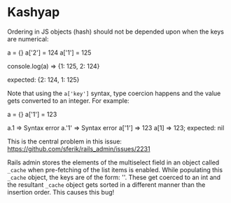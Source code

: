 Kashyap
=======

Ordering in JS objects (hash) should not be depended upon when the keys
are numerical:

a = {}
a['2'] = 124
a['1'] = 125

console.log(a)
=> {1: 125, 2: 124}

expected: {2: 124, 1: 125}

Note that using the `a['key']` syntax, type coercion happens and the
value gets converted to an integer. For example:

a = {}
a['1'] = 123

a.1 => Syntax error
a.'1' => Syntax error
a['1'] => 123
a[1]   => 123; expected: nil


This is the central problem in this issue:
https://github.com/sferik/rails_admin/issues/2231


Rails admin stores the elements of the multiselect field in an object
called `_cache` when pre-fetching of the list items is enabled. While
populating this `_cache` object, the keys are of the form: '<int>'. These
get coerced to an int and the resultant `_cache` object gets sorted in a
different manner than the insertion order. This causes this bug!
